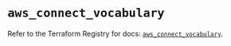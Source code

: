 # `aws_connect_vocabulary`

Refer to the Terraform Registry for docs: [`aws_connect_vocabulary`](https://registry.terraform.io/providers/hashicorp/aws/5.59.0/docs/resources/connect_vocabulary).

